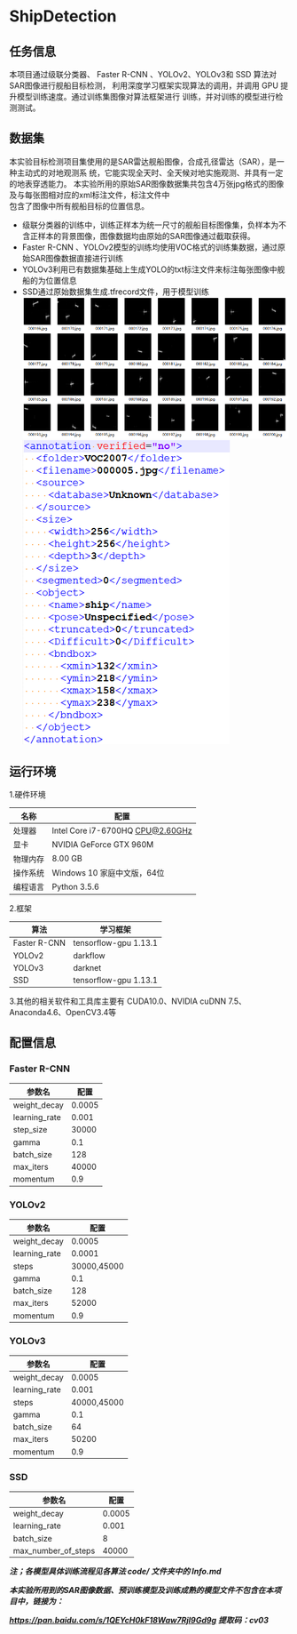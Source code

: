 # ShipDetection
## 任务信息
   本项目通过级联分类器、 Faster R-CNN 、YOLOv2、YOLOv3和 SSD 算法对SAR图像进行舰船目标检测，  利用深度学习框架实现算法的调用，并调用 GPU 提升模型训练速度。通过训练集图像对算法框架进行  训练，并对训练的模型进行检测测试。  
## 数据集
   本实验目标检测项目集使用的是SAR雷达舰船图像，合成孔径雷达（SAR），是一种主动式的对地观测系  统，它能实现全天时、全天候对地实施观测、并具有一定的地表穿透能力。  本实验所用的原始SAR图像数据集共包含4万张jpg格式的图像及与每张图相对应的xml标注文件，标注文件中  
包含了图像中所有舰船目标的位置信息。
* 级联分类器的训练中，训练正样本为统一尺寸的舰船目标图像集，负样本为不含正样本的背景图像，图像数据均由原始的SAR图像通过截取获得。
* Faster R-CNN 、YOLOv2模型的训练均使用VOC格式的训练集数据，通过原始SAR图像数据直接进行训练
* YOLOv3利用已有数据集基础上生成YOLO的txt标注文件来标注每张图像中舰船的为位置信息
* SSD通过原始数据集生成.tfrecord文件，用于模型训练  
![image](https://github.com/liuyang806/ShipDetection/blob/master/SARimg.png)
![image](https://github.com/liuyang806/ShipDetection/blob/master/SARxml.png)
## 运行环境
1.硬件环境

名称|配置
----|----
处理器|Intel Core i7-6700HQ CPU@2.60GHz
显卡|NVIDIA GeForce GTX 960M
物理内存|8.00 GB
操作系统|Windows 10 家庭中文版，64位
编程语言|Python 3.5.6

2.框架

算法|学习框架
----|----
Faster R-CNN|tensorflow-gpu 1.13.1
YOLOv2|darkflow
YOLOv3|darknet
SSD|tensorflow-gpu 1.13.1

3.其他的相关软件和工具库主要有 CUDA10.0、NVIDIA cuDNN 7.5、Anaconda4.6、OpenCV3.4等

## 配置信息

### Faster R-CNN

参数名|配置
----|----
weight_decay|0.0005
learning_rate|0.001
step_size|30000
gamma|0.1
batch_size|128
max_iters|40000
momentum|0.9

### YOLOv2

参数名|配置
----|----
weight_decay|0.0005
learning_rate|0.0001
steps|30000,45000
gamma|0.1
batch_size|128
max_iters|52000
momentum|0.9

### YOLOv3

参数名|配置
----|----
weight_decay|0.0005
learning_rate|0.001
steps|40000,45000
gamma|0.1
batch_size|64
max_iters|50200
momentum|0.9

### SSD

参数名|配置
----|----
weight_decay|0.0005
learning_rate|0.001
batch_size|8
max_number_of_steps|40000

***注；各模型具体训练流程见各算法 code/ 文件夹中的 Info.md***

***本实验所用到的SAR图像数据、预训练模型及训练成熟的模型文件不包含在本项目中，链接为：***

***https://pan.baidu.com/s/1QEYcH0kF18Waw7Rjl9Gd9g  提取码：cv03***